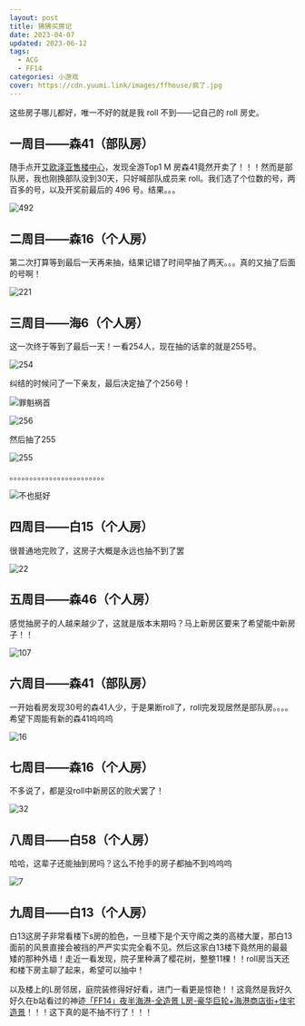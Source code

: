 ```yaml
---
layout: post
title: 狒狒买房记
date: 2023-04-07
updated: 2023-06-12
tags: 
  - ACG
  - FF14
categories: 小游戏
cover: https://cdn.yuumi.link/images/ffhouse/疯了.jpg
---
```


这些房子哪儿都好，唯一不好的就是我 roll 不到——记自己的 roll 房史。

<!-- more -->

## 一周目——森41（部队房）

随手点开[艾欧泽亚售楼中心](https://house.ffxiv.cyou/#/)，发现全游Top1 M 房森41竟然开卖了！！！然而是部队房，我也刚换部队没到30天，只好喊部队成员来 roll。我们选了个位数的号，两百多的号，以及开奖前最后的 496 号。结果。。。

![492](https://cdn.yuumi.link/images/ffhouse/492.jpeg)



## 二周目——森16（个人房）

第二次打算等到最后一天再来抽，结果记错了时间早抽了两天。。。真的又抽了后面的号啊！

![221](https://cdn.yuumi.link/images/ffhouse/221.jpg)



## 三周目——海6（个人房）

这一次终于等到了最后一天！一看254人，现在抽的话拿的就是255号。

![254](https://cdn.yuumi.link/images/ffhouse/254.png)

纠结的时候问了一下亲友，最后决定抽了个256号！

![罪魁祸首](https://cdn.yuumi.link/images/ffhouse/罪魁祸首.jpg)

![256](https://cdn.yuumi.link/images/ffhouse/256.png)

然后抽了255

![255](https://cdn.yuumi.link/images/ffhouse/255.png)

。。。。。。。。。。。。。。。。。。。。。。。。

![不也挺好](https://cdn.yuumi.link/emotes/不也挺好.gif)



## 四周目——白15（个人房）

很普通地完败了，这房子大概是永远也抽不到了罢

![22](https://cdn.yuumi.link/images/ffhouse/22.jpg)



## 五周目——森46（个人房）

感觉抽房子的人越来越少了，这就是版本末期吗？马上新房区要来了希望能中新房子！！

![107](https://cdn.yuumi.link/images/ffhouse/107.png)

## 六周目——森41（部队房）

一开始看房发现30号的森41人少，于是果断roll了，roll完发现居然是部队房。。。。希望下周能有新的森41呜呜呜

![16](https://cdn.yuumi.link/images/ffhouse/16.jpg)

## 七周目——森16（个人房）

不多说了，都是没roll中新房区的败犬罢了！

![32](https://cdn.yuumi.link/images/ffhouse/32.jpg)

## 八周目——白58（个人房）

哈哈，这辈子还能抽到房吗？这么不抢手的房子都抽不到呜呜呜

![7](https://cdn.yuumi.link/images/ffhouse/7.png)

## 九周目——白13（个人房）

白13这房子非常看楼下s房的脸色，一旦楼下是个天守阁之类的高楼大厦，那白13面前的风景直接会被挡的严严实实完全看不见。然后这家白13楼下竟然用的最最矮的那种外墙！走近一看发现，院子里种满了樱花树，整整11棵！！roll房当天还和楼下房主聊了起来，希望可以抽中！

以及楼上的L房邻居，庭院装修得好好看，进门一看更是惊艳！！这竟然是我好久好久在b站看过的神迹[「FF14」夜半海港-全造景 L房-豪华巨轮+海港商店街+住宅造景](https://www.bilibili.com/video/BV15z4y1k7LY)！！！这下真的是不抽不行了！！！

